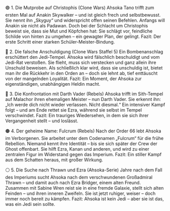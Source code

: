 🟣 1. Die Mutprobe auf Christophis (Clone Wars)
Ahsoka Tano trifft zum ersten Mal auf Anakin Skywalker – und ist gleich frech und selbstbewusst. Sie nennt ihn „Skyguy“ und widerspricht offen seinen Befehlen.
Anfangs will Anakin sie nicht als Padawan. Doch bei der Schlacht um Christophis beweist sie, dass sie Mut und Köpfchen hat:
Sie schlägt vor, feindliche Schilde von hinten zu umgehen – ein gewagter Plan, der gelingt.
Fazit: Der erste Schritt einer starken Schüler-Meister-Bindung.

🔵 2. Die falsche Anschuldigung (Clone Wars Staffel 5)
Ein Bombenanschlag erschüttert den Jedi-Tempel. Ahsoka wird fälschlich beschuldigt und vom Jedi-Rat verstoßen.
Sie flieht, muss sich verstecken und ganz allein ihre Unschuld beweisen.
Als schließlich klar wird, dass sie unschuldig ist, bietet man ihr die Rückkehr in den Orden an – doch sie lehnt ab, tief enttäuscht von der mangelnden Loyalität.
Fazit: Ein Moment, der Ahsoka zur eigenständigen, unabhängigen Heldin macht.

🔴 3. Die Konfrontation mit Darth Vader (Rebels)
Ahsoka trifft im Sith-Tempel auf Malachor ihren ehemaligen Meister – nun Darth Vader.
Sie erkennt ihn: „Ich werde dich nicht wieder verlassen. Nicht diesmal.“
Ein intensiver Kampf folgt – und am Ende rettet sie Ezra, während sie selbst im Tempel verschwindet.
Fazit: Ein trauriges Wiedersehen, in dem sie sich ihrer Vergangenheit stellt – und loslässt.

🟠 4. Der geheime Name: Fulcrum (Rebels)
Nach der Order 66 lebt Ahsoka im Verborgenen.
Sie arbeitet unter dem Codenamen „Fulcrum“ für die frühe Rebellion.
Niemand kennt ihre Identität – bis sie sich später der Crew der Ghost offenbart.
Sie hilft Ezra, Kanan und anderen, und wird zu einer zentralen Figur im Widerstand gegen das Imperium.
Fazit: Ein stiller Kampf aus dem Schatten heraus, mit großer Wirkung.

⚪️ 5. Die Suche nach Thrawn und Ezra (Ahsoka-Serie)
Jahre nach dem Fall des Imperiums sucht Ahsoka nach dem verschwundenen Großadmiral Thrawn – und damit auch nach Ezra Bridger, einem alten Freund.
Zusammen mit Sabine Wren reist sie in eine fremde Galaxie, stellt sich alten Feinden – und ihren inneren Zweifeln.
Sie ist jetzt ruhiger, weiser – doch immer noch bereit zu kämpfen.
Fazit: Ahsoka ist kein Jedi – aber sie ist das, was ein Jedi sein sollte.

